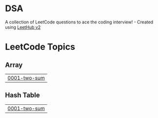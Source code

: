 # DSA
A collection of LeetCode questions to ace the coding interview! - Created using [LeetHub v2](https://github.com/arunbhardwaj/LeetHub-2.0)

<!---LeetCode Topics Start-->
# LeetCode Topics
## Array
|  |
| ------- |
| [0001-two-sum](https://github.com/rishabhpandey30/DSA/tree/master/0001-two-sum) |
## Hash Table
|  |
| ------- |
| [0001-two-sum](https://github.com/rishabhpandey30/DSA/tree/master/0001-two-sum) |
<!---LeetCode Topics End-->